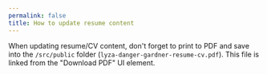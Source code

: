 ```yaml
---
permalink: false
title: How to update resume content
---
```


When updating resume/CV content, don't forget to print to PDF and save into the `/src/public` folder (`lyza-danger-gardner-resume-cv.pdf`). This file is linked from the "Download PDF" UI element.
